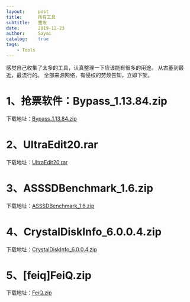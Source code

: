 ```yaml
---
layout:     post
title:      所有工具
subtitle:   重发
date:       2019-12-23
author:     Sayai
catalog:    true
tags:
    - Tools
---
```


感觉自己收集了太多的工具，认真整理一下应该能有很多的用途。
从古董到最近，最流行的。
全部来源网络，有侵权的劳烦告知，立即下架。


# 1、抢票软件：Bypass_1.13.84.zip

下载地址：[Bypass_1.13.84.zip](https://t00y.com/file/4352561-414779482)

# 2、UltraEdit20.rar

下载地址：[UltraEdit20.rar](https://t00y.com/file/4352561-414780305)

# 3、ASSSDBenchmark_1.6.zip

下载地址：[ASSSDBenchmark_1.6.zip](https://t00y.com/file/4352561-414780285)

# 4、CrystalDiskInfo_6.0.0.4.zip

下载地址：[CrystalDiskInfo_6.0.0.4.zip](https://t00y.com/file/4352561-414780289>)

# 5、[feiq]FeiQ.zip

下载地址：[FeiQ.zip](https://t00y.com/file/4352561-414780446)

